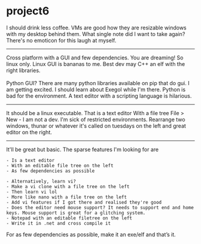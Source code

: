 # project6

I should drink less coffee. VMs are good how they are resizable windows with my desktop behind them. What single note did I want to take again? There's no emoticon for this laugh at myself.

--------------------------------------------

Cross platform with a GUI and few dependencies. You are dreaming! So linux only. Linux GUI is bananas to me. Best dev may C++ an elf with the right libraries.<br><br>
Python GUI? There are many python libraries available on pip that do gui. I am getting excited. I should learn about Exegol while I'm there. Python is bad for the environment. A text editor with a scripting language is hilarious. 

--------------------------------------------
It should be a linux executable.
That is a text editor
With a file tree
File > New - I am not a dev.
I'm sick of restricted environments.
Rearrange two windows, thunar or whatever it's called on tuesdays on the left and great editor on the right.

---------------------------------------------
It'll be great but basic. The sparse features I'm looking for are

	- Is a text editor
	- With an editable file tree on the left
	- As few dependencies as possible

	- Alternatively, learn vi? 
	- Make a vi clone with a file tree on the left
	- Then learn vi lol
	- More like nano with a file tree on the left
	- Add vi features if I got there and realised they're good
	- Does the editor need mouse support? It needs to support end and home keys. Mouse support is great for a glitching system.
	- Notepad with an editable filetree on the left
	- Write it in .net and cross compile it
For as few dependencies as possible, make it an exe/elf and that’s it.
